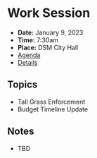 # Work Session

- **Date:** January 9, 2023
- **Time:** 7:30am
- **Place:** DSM City Hall
- [Agenda](https://councildocs.dsm.city/agendas/2023/20230109CouncilWorkSession.pdf)
- [Details](https://www.dsm.city/citycouncil_detail_T60_R2316.php)

## Topics

- Tall Grass Enforcement
- Budget Timeline Update 

## Notes

- TBD
